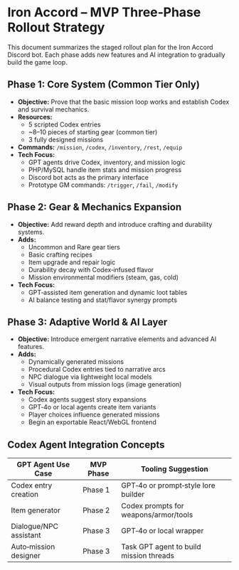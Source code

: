 # Iron Accord – MVP Three‑Phase Rollout Strategy

This document summarizes the staged rollout plan for the Iron Accord Discord bot. Each phase adds new features and AI integration to gradually build the game loop.

## Phase 1: Core System (Common Tier Only)
- **Objective:** Prove that the basic mission loop works and establish Codex and survival mechanics.
- **Resources:**
  - 5 scripted Codex entries
  - ~8–10 pieces of starting gear (common tier)
  - 3 fully designed missions
- **Commands:** `/mission`, `/codex`, `/inventory`, `/rest`, `/equip`
- **Tech Focus:**
  - GPT agents drive Codex, inventory, and mission logic
  - PHP/MySQL handle item stats and mission progress
  - Discord bot acts as the primary interface
  - Prototype GM commands: `/trigger`, `/fail`, `/modify`

## Phase 2: Gear & Mechanics Expansion
- **Objective:** Add reward depth and introduce crafting and durability systems.
- **Adds:**
  - Uncommon and Rare gear tiers
  - Basic crafting recipes
  - Item upgrade and repair logic
  - Durability decay with Codex‑infused flavor
  - Mission environmental modifiers (steam, gas, cold)
- **Tech Focus:**
  - GPT‑assisted item generation and dynamic loot tables
  - AI balance testing and stat/flavor synergy prompts

## Phase 3: Adaptive World & AI Layer
- **Objective:** Introduce emergent narrative elements and advanced AI features.
- **Adds:**
  - Dynamically generated missions
  - Procedural Codex entries tied to narrative arcs
  - NPC dialogue via lightweight local models
  - Visual outputs from mission logs (image generation)
- **Tech Focus:**
  - Codex agents suggest story expansions
  - GPT‑4o or local agents create item variants
  - Player choices influence generated missions
  - Begin an exportable React/WebGL frontend

## Codex Agent Integration Concepts
| GPT Agent Use Case      | MVP Phase | Tooling Suggestion                     |
|-------------------------|-----------|---------------------------------------|
| Codex entry creation    | Phase 1   | GPT‑4o or prompt‑style lore builder    |
| Item generator          | Phase 2   | Codex prompts for weapons/armor/tools |
| Dialogue/NPC assistant  | Phase 3   | GPT‑4o or local wrapper               |
| Auto‑mission designer   | Phase 3   | Task GPT agent to build mission threads|

